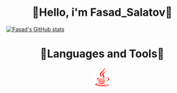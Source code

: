 <h1 align=center> 🍂Hello, i'm Fasad_Salatov🍂 </h1>


[![Fasad's GitHub stats](https://github-readme-stats.vercel.app/api?username=FasadSalatov&theme=rose&card_width=1000px&show_icons=true&include_all_commits=true&show_owner=true)](https://github.com/anuraghazra/github-readme-stats)


<h1 align=center> 🔫Languages and Tools🔫 </h1>
<div align=center>
  <img src="svgs/java-svgrepo-com.svg" width=50px></img>
</div>

